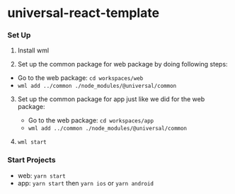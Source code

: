 # universal-react-template

### Set Up

1. Install wml

2. Set up the common package for web package by doing following steps:

- Go to the web package: `cd workspaces/web`
- `wml add ../common ./node_modules/@universal/common`

3. Set up the common package for app just like we did for the web package:

   - Go to the web package: `cd workspaces/app`
   - `wml add ../common ./node_modules/@universal/common`

4. `wml start`

### Start Projects

- web: `yarn start`
- app: `yarn start` then `yarn ios` or `yarn android`
